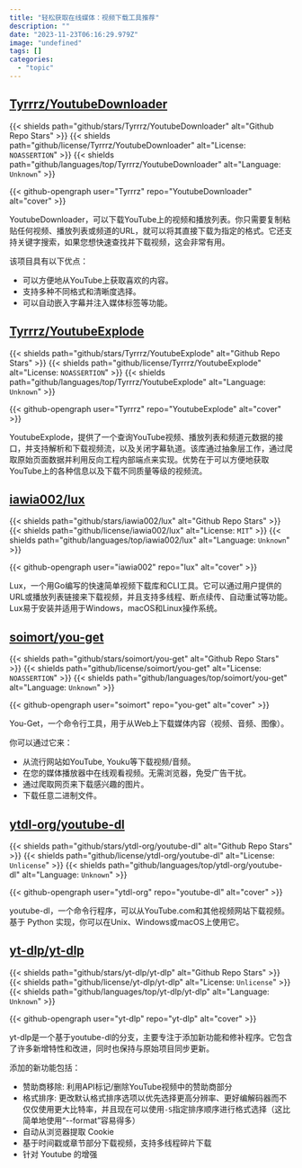 ```yaml
---
title: "轻松获取在线媒体：视频下载工具推荐"
description: ""
date: "2023-11-23T06:16:29.979Z"
image: "undefined"
tags: []
categories:
  - "topic"
---
```


## [Tyrrrz/YoutubeDownloader](https://github.com/Tyrrrz/YoutubeDownloader)

{{< shields path="github/stars/Tyrrrz/YoutubeDownloader" alt="Github Repo Stars" >}} {{< shields path="github/license/Tyrrrz/YoutubeDownloader" alt="License: `NOASSERTION`" >}} {{< shields path="github/languages/top/Tyrrrz/YoutubeDownloader" alt="Language: `Unknown`" >}}

{{< github-opengraph user="Tyrrrz" repo="YoutubeDownloader" alt="cover" >}}

YoutubeDownloader，可以下载YouTube上的视频和播放列表。你只需要复制粘贴任何视频、播放列表或频道的URL，就可以将其直接下载为指定的格式。它还支持关键字搜索，如果您想快速查找并下载视频，这会非常有用。

该项目具有以下优点：

- 可以方便地从YouTube上获取喜欢的内容。
- 支持多种不同格式和清晰度选择。
- 可以自动嵌入字幕并注入媒体标签等功能。

## [Tyrrrz/YoutubeExplode](https://github.com/Tyrrrz/YoutubeExplode)

{{< shields path="github/stars/Tyrrrz/YoutubeExplode" alt="Github Repo Stars" >}} {{< shields path="github/license/Tyrrrz/YoutubeExplode" alt="License: `NOASSERTION`" >}} {{< shields path="github/languages/top/Tyrrrz/YoutubeExplode" alt="Language: `Unknown`" >}}

{{< github-opengraph user="Tyrrrz" repo="YoutubeExplode" alt="cover" >}}

YoutubeExplode，提供了一个查询YouTube视频、播放列表和频道元数据的接口，并支持解析和下载视频流，以及关闭字幕轨道。该库通过抽象层工作，通过爬取原始页面数据并利用反向工程内部端点来实现。优势在于可以方便地获取YouTube上的各种信息以及下载不同质量等级的视频流。
  
## [iawia002/lux](https://github.com/iawia002/lux)

{{< shields path="github/stars/iawia002/lux" alt="Github Repo Stars" >}} {{< shields path="github/license/iawia002/lux" alt="License: `MIT`" >}} {{< shields path="github/languages/top/iawia002/lux" alt="Language: `Unknown`" >}}

{{< github-opengraph user="iawia002" repo="lux" alt="cover" >}}

Lux，一个用Go编写的快速简单视频下载库和CLI工具。它可以通过用户提供的URL或播放列表链接来下载视频，并且支持多线程、断点续传、自动重试等功能。Lux易于安装并适用于Windows，macOS和Linux操作系统。
  
## [soimort/you-get](https://github.com/soimort/you-get)

{{< shields path="github/stars/soimort/you-get" alt="Github Repo Stars" >}} {{< shields path="github/license/soimort/you-get" alt="License: `NOASSERTION`" >}} {{< shields path="github/languages/top/soimort/you-get" alt="Language: `Unknown`" >}}

{{< github-opengraph user="soimort" repo="you-get" alt="cover" >}}

You-Get，一个命令行工具，用于从Web上下载媒体内容（视频、音频、图像）。

你可以通过它来：
- 从流行网站如YouTube, Youku等下载视频/音频。
- 在您的媒体播放器中在线观看视频。无需浏览器，免受广告干扰。
- 通过爬取网页来下载感兴趣的图片。
- 下载任意二进制文件。
  
## [ytdl-org/youtube-dl](https://github.com/ytdl-org/youtube-dl)

{{< shields path="github/stars/ytdl-org/youtube-dl" alt="Github Repo Stars" >}} {{< shields path="github/license/ytdl-org/youtube-dl" alt="License: `Unlicense`" >}} {{< shields path="github/languages/top/ytdl-org/youtube-dl" alt="Language: `Unknown`" >}}

{{< github-opengraph user="ytdl-org" repo="youtube-dl" alt="cover" >}}

youtube-dl，一个命令行程序，可以从YouTube.com和其他视频网站下载视频。基于 Python 实现，你可以在Unix、Windows或macOS上使用它。
  
## [yt-dlp/yt-dlp](https://github.com/yt-dlp/yt-dlp)

{{< shields path="github/stars/yt-dlp/yt-dlp" alt="Github Repo Stars" >}} {{< shields path="github/license/yt-dlp/yt-dlp" alt="License: `Unlicense`" >}} {{< shields path="github/languages/top/yt-dlp/yt-dlp" alt="Language: `Unknown`" >}}

{{< github-opengraph user="yt-dlp" repo="yt-dlp" alt="cover" >}}

yt-dlp是一个基于youtube-dl的分支，主要专注于添加新功能和修补程序。它包含了许多新增特性和改进，同时也保持与原始项目同步更新。

添加的新功能包括：

- 赞助商移除: 利用API标记/删除YouTube视频中的赞助商部分
- 格式排序: 更改默认格式排序选项以优先选择更高分辨率、更好编解码器而不仅仅使用更大比特率，并且现在可以使用` -S `指定排序顺序进行格式选择（这比简单地使用“--format”容易得多）
- 自动从浏览器提取 Cookie
- 基于时间戳或章节部分下载视频，支持多线程碎片下载
- 针对 Youtube 的增强
  